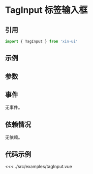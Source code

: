 # TagInput 标签输入框

## 引用
```js
import { TagInput } from 'xin-ui'
```

## 示例
<example-tag-input/>

## 参数

## 事件

无事件。

## 依赖情况

无依赖。

## 代码示例
<<< ./src/examples/tagInput.vue






